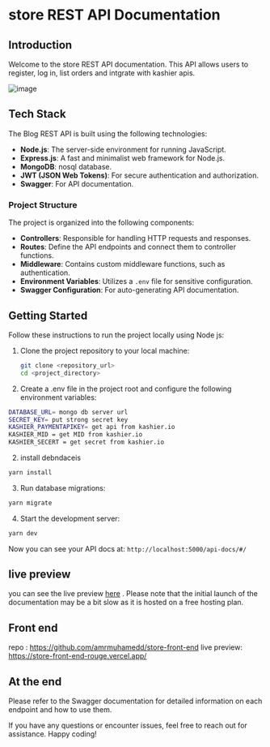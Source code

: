 # store REST API Documentation

## Introduction

Welcome to the store REST API documentation. This API allows users to register, log in, list orders and intgrate with kashier apis.

![image](https://github.com/user-attachments/assets/cea0dc8f-0488-47be-b148-051e7ae92357)

## Tech Stack

The Blog REST API is built using the following technologies:

- **Node.js**: The server-side environment for running JavaScript.
- **Express.js**: A fast and minimalist web framework for Node.js.
- **MongoDB**: nosql database.
- **JWT (JSON Web Tokens)**: For secure authentication and authorization.
- **Swagger**: For API documentation.

### Project Structure

The project is organized into the following components:

- **Controllers**: Responsible for handling HTTP requests and responses.
- **Routes**: Define the API endpoints and connect them to controller functions.
- **Middleware**: Contains custom middleware functions, such as authentication.
- **Environment Variables**: Utilizes a `.env` file for sensitive configuration.
- **Swagger Configuration**: For auto-generating API documentation.

## Getting Started

Follow these instructions to run the project locally using Node js:

1. Clone the project repository to your local machine:

   ```bash
   git clone <repository_url>
   cd <project_directory>

   ```

1. Create a .env file in the project root and configure the following environment variables:

```bash
DATABASE_URL= mongo db server url
SECRET_KEY= put strong secret key
KASHIER_PAYMENTAPIKEY= get api from kashier.io
KASHIER_MID = get MID from kashier.io
KASHIER_SECERT = get secret from kashier.io
```

2. install debndaceis

```bash
yarn install
```

3. Run database migrations:

```bash
yarn migrate
```

4. Start the development server:

```bash
yarn dev
```

Now you can see your API docs at: `http://localhost:5000/api-docs/#/`

## live preview

you can see the live preview [here](https://store-back-end-silk.vercel.app/api-docs) . Please note that the initial launch of the documentation may be a bit slow as it is hosted on a free hosting plan.

## Front end

repo : https://github.com/amrmuhamedd/store-front-end
live preview: https://store-front-end-rouge.vercel.app/

## At the end

Please refer to the Swagger documentation for detailed information on each endpoint and how to use them.

If you have any questions or encounter issues, feel free to reach out for assistance. Happy coding!
